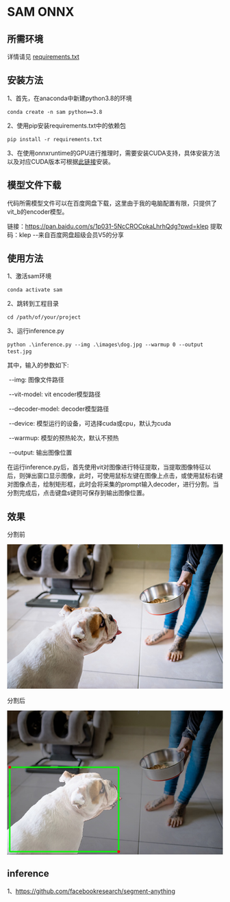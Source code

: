 # SAM ONNX

## 所需环境

详情请见 [requirements.txt](./requirements.txt)

## 安装方法

1、首先，在anaconda中新建python3.8的环境

```
conda create -n sam python==3.8
```

2、使用pip安装requirements.txt中的依赖包

```
pip install -r requirements.txt
```

3、在使用onnxruntime的GPU进行推理时，需要安装CUDA支持，具体安装方法以及对应CUDA版本可根据[此链接](https://onnxruntime.ai/docs/execution-providers/CUDA-ExecutionProvider.html)安装。

## 模型文件下载

代码所需模型文件可以在百度网盘下载，这里由于我的电脑配置有限，只提供了vit_b的encoder模型。

链接：https://pan.baidu.com/s/1p031-5NcCROCpkaLhrhQdg?pwd=klep 
提取码：klep 
--来自百度网盘超级会员V5的分享

## 使用方法

1、激活sam环境

```
conda activate sam
```

2、跳转到工程目录

```
cd /path/of/your/project
```

3、运行inference.py

```
python .\inference.py --img .\images\dog.jpg --warmup 0 --output test.jpg
```

其中，输入的参数如下:

​	--img: 图像文件路径

​	--vit-model: vit encoder模型路径

​	--decoder-model: decoder模型路径

​	--device: 模型运行的设备，可选择cuda或cpu，默认为cuda

​	--warmup: 模型的预热轮次，默认不预热

​	--output: 输出图像位置

在运行inference.py后，首先使用vit对图像进行特征提取，当提取图像特征以后，则弹出窗口显示图像，此时，可使用鼠标左键在图像上点击，或使用鼠标右键对图像点击，绘制矩形框，此时会将采集的prompt输入decoder，进行分割。当分割完成后，点击键盘s键则可保存到输出图像位置。

## 效果

分割前

![](./images/dog.jpg)

分割后

![](./resource/segment.jpg)

## inference

1、https://github.com/facebookresearch/segment-anything